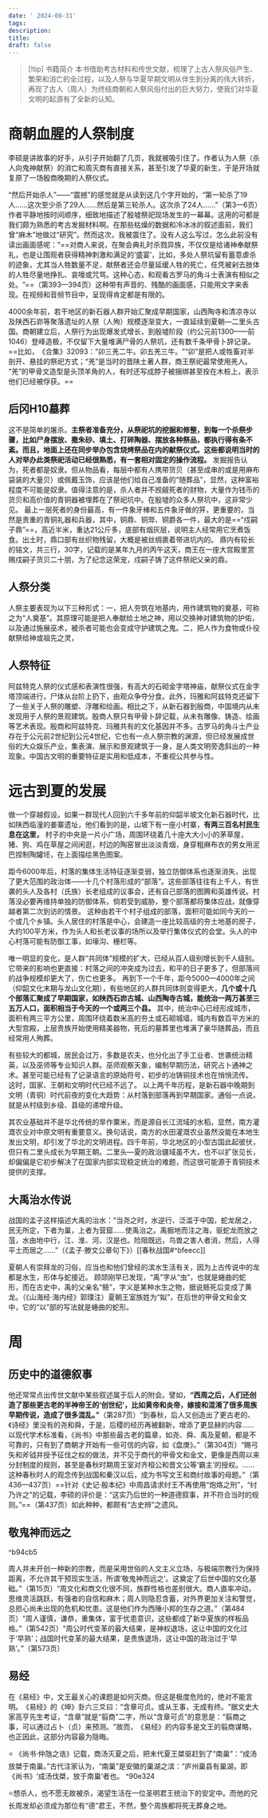 ```yaml
---
date: ' 2024-08-31'
tags: 
description: 
title: 
draft: false
---
```

> [!tip] 书籍简介
>本书借助考古材料和传世文献，梳理了上古人祭风俗产生、繁荣和消亡的全过程，以及人祭与华夏早期文明从伴生到分离的伟大转折，再现了古人（周人）为终结商朝和人祭风俗付出的巨大努力，使我们对华夏文明的起源有了全新的认知。

# **商朝血腥的人祭制度**

李硕是讲故事的好手，从引子开始翻了几页，我就被吸引住了。作者认为人祭（杀人向鬼神献祭）的消亡和周灭商有直接关系，甚至引发了华夏的新生，于是开场就复原了一场殷商晚期的人祭仪式。

​“然后开始杀人”——“震撼”的感觉就是从读到这几个字开始的，​“第一轮杀了19人……这次至少杀了29人……然后是第三轮杀人。这次杀了24人……”​（第3—6页）作者平静地按时间顺序，细致地描述了殷墟祭祀现场发生的一幕幕。这用的可都是我们颇为熟悉的考古发掘材料啊。在那些枯燥的数据和冷冰冰的叙述面前，我们曾“麻木”地做过“研究”​。然而这次，我被震住了。没有人这么写过，怎么此前没有读出画面感呢：​“==对商人来说，在聚会典礼时杀戮异族，不仅仅是给诸神奉献祭礼，也是让围观者获得精神刺激和满足的‘盛宴’，比如，多处人祭坑留有蓄意虐杀的迹象，尤其当人牲数量不足，献祭者还会尽量延缓人牲的死亡，任凭被剁去肢体的人牲尽量地挣扎、哀嚎或咒骂。这种心态，和观看古罗马的角斗士表演有相似之处。​”​==（第393—394页）这种带有声音的、残酷的画面感，只能用文字来表现。在视频和音频节目中，呈现得肯定都是有限的。


4000余年前，若干地区的新石器人群开始汇聚成早期国家，山西陶寺和清凉寺以及陕西石峁等聚落遗址的人祭（人殉）规模逐渐变大，一直延续到夏朝—二里头古国。商朝建立后，人祭行为出现爆发式增长，到殷墟阶段（约公元前1300——前1046）登峰造极，不仅留下大量堆满尸骨的人祭坑，还有数千条甲骨卜辞记录。==比如，​《合集》32093：​“卯三羌二牛。卯五羌三牛。​”​“卯”是把人或牲畜对半剖开、悬挂的祭祀方式；​“羌”是当时的晋陕土著人群，商王祭祀最常使用羌人。​“羌”的甲骨文造型是头顶羊角的人，有时还写成脖子被捆绑甚至拴在木桩上，表示他们已经被俘获。==

## 后冈H10墓葬

这不是简单的屠杀。**主祭者准备充分，从祭祀坑的挖掘和修整，到每一个杀祭步骤，比如尸身摆放、撒朱砂、填土、打碎陶器、摆放各种祭品，都执行得有条不紊。而且，地面上还在同步举办包含烧烤祭品在内的献祭仪式。这些都说明当时的人对举办此类祭祀活动已经很熟悉，有一套相对固定的操作流程。**
发掘报告认为，死者都是奴隶。但从物品看，每层中都有人携带货贝（甚至成串的或是用麻布袋装的大量贝）或佩戴玉饰，应该是他们给自己准备的“随葬品”，显然，这种富裕程度不可能是奴隶。值得注意的是，杀人者并不觊觎死者的财物，大量作为钱币的货贝和高价值的青铜器被埋葬在了祭祀坑中。在殷墟的众多人祭坑中，这非常少见。
最上一层死者的身份最高，有一件象牙棒和五件象牙做的笄，更重要的，当然是贵重的青铜礼器和兵器，其中，铜鼎、铜斝、铜爵各一件，最大的是==“戍嗣子鼎”==，高近半米，重达21公斤多，底部有烟灰层，说明主人经常用它烹煮饭食。出土时，鼎口部有丝织物残留，大概是被丝绸裹着带进坑内的。
鼎内有较长的铭文，共三行，30字，记载的是某年九月的丙午这天，商王在一座大宫殿里赏赐戍嗣子货贝二十朋，为了纪念这荣宠，戍嗣子铸了这件祭祀父亲的鼎。

## 人祭分类

人祭主要表现为以下三种形式：一，把人夯筑在地基内，用作建筑物的奠基，可称之为“人奠基”​。其原理可能是把人奉献给土地之神，用以交换神对建筑物的护佑，以及通过施展巫术，被杀者可能也会变成守护建筑之鬼。二，把人作为食物或仆役献祭给神或祖先之灵，
## 人祭特征

阿兹特克人祭的仪式感和表演性很强，有高大的石砌金字塔神庙，献祭仪式在金字塔顶端进行，尸体从台阶上扔下，由观众争夺分食。此外，玛雅和阿兹特克还留下了一些关于人祭的雕塑、浮雕和绘画。相比之下，从新石器到殷商，中国境内从未发现用于人祭的景观建筑。殷商人祭只有甲骨卜辞记载，从未有雕像、铸造、绘画等艺术表现。殷商和阿兹特克、玛雅共有的文化基因并不多。古罗马的角斗士产业存在于公元前2世纪到公元4世纪，它也有一点人祭宗教的渊源，但已经发展成世俗的大众娱乐产业，集表演、展示和景观建筑于一身，是人类文明旁逸斜出的一种现象。中国古文明的重要特征是实用和低成本，不重视公共参与性。

# 远古到夏的发展

做一个穿越假设。如果一群现代人回到六千多年前的仰韶半坡文化新石器时代，比如陕西临潼的姜寨遗址，他们看到的是，山坡下有一座小村寨，**有两三百名村民生息在这里，** 村子的中央是一片小广场，周围环绕着几十座大大小小的茅草屋，猪、狗、鸡在草屋之间闲逛，村边的陶窑冒出淡淡青烟，身穿粗麻布衣的男女用泥巴捏制陶罐坯，在上面描绘黑色图案。

距今6000年后，村落的集体生活特征逐渐变弱，独立防御体系也逐渐消失，出现了更大范围的政治体——十几个村落形成的“部落”。这些部落往往有上千人，有世袭的头人及各村（氏族）长老组成的议事会，还有自己部落的图腾和英雄传说。村落没必要再维持单独的防御体系，倘若受到威胁，整个部落都将集体应战，就像穿越者第二次到访的情景。
这种由若干个村子组成的部落，面积可能如同今天的一个或几个乡镇。头人居住的村落是中心，会建造一座比较高级的夯土地基的房子，大约100平方米，作为头人和长老议事的场所以及举行集体仪式的会堂。头人的中心村落可能有防御工事，如壕沟、栅栏等。

唯一明显的变化，是人群“共同体”规模的扩大，已经从百人级别增长到千人级别。它带来的影响也更直接：村落之间的冲突成为过去，和平的日子更多了，但部落间的战争规模却更大了，伤亡也更多。
再到下一个千年，距今5000—4000年之间（仰韶文化末期与龙山文化期），有些地区的人群共同体则变得更大，**几个或十几个部落汇聚成了早期国家，如陕西石峁古城、山西陶寺古城，能统治一两万甚至三五万人口，面积相当于今天的一个或两三个县。** 其中，统治中心已经形成城市，面积有两三平方公里，周围环绕着数米高的夯土或石砌城墙，城内有数百平方米的大型宫殿，上层贵族开始使用精美器物，死后的墓葬里也堆满了豪华随葬品，而且经常用人殉葬。

有些较大的都城，居民会过万，多数是农夫，也分化出了手工业者、世袭统治精英，以及巫师等专业知识人群。巫师观察天象，编制早期历法，研究占卜通神之术。甚至可能已经有了记录语言的原始符号，初步的冶铸铜技术也在悄悄流传。
这时，国家、王朝和文明时代已经不远了。
以上两千年历程，是新石器中晚期到文明（青铜）时代前夜的变化大趋势：从村落到部落再到早期国家。通俗一点说，就是从村级到乡级、县级的递增升级。



其农业基础并不是华北传统的旱作粟米，而是源自长江流域的水稻，显然，南方灌溉农业对中原文明有重要意义。换句话说，南方的水田灌溉农业虽然没能在本地生发出文明，却引发了华北的文明进程。四千年前，华北地区的小型古国此起彼伏，但只有二里头成长为早期王朝。二里头—夏的政治疆域虽不大，也不以扩张见长，却偏偏是它初步解决了在国家内部实现稳定统治的难题，而这很可能源于青铜技术提供的支撑。

## 大禹治水传说
战国的孟子这样描述大禹的治水：“当尧之时，水逆行、泛滥于中国，蛇龙居之，民无所定，下者为巢，上者为营窟……使禹治之。禹掘地而注之海，驱蛇龙而放之菹，水由地中行，江、淮、河、汉是也。险阻既远，鸟兽之害人者消，然后，人得平土而居之……”（《孟子·滕文公章句下》）[[春秋战国#^bfeecc]]


夏朝人有崇拜龙的习俗，应当也和他们曾经的滨水生活有关，因为上古传说中的龙都是水生，形体与蛇接近。
顾颉刚早已发现，“禹”字从“虫”，也就是蜷曲的蛇形，而在古史中，禹的父亲名“鲧”，字义是某种水生之物，据说鲧死后变成了黄龙。（《山海经·海内经》郭璞注）夏朝王室族姓为“姒”，在后世的甲骨文和金文中，它的“以”部的写法就是蜷曲的蛇形。

# 周

## 历史中的道德叙事


他还常常点出传世文献中某些叙述属于后人的附会。譬如，**“西周之后，人们还创造了那些更古老的半神帝王的‘创世纪’，比如黄帝和炎帝，嫁接和混淆了很多周族早期传说，造成了很多混乱。”**（第287页）“到春秋，后人又创造出了更古老的、《诗经》里没有的尧和舜，于是，后稷的经历再被翻新，增添了更显赫的内容……以现代学术标准看，《尚书》中那些最古老的篇章，如尧、舜、禹及夏朝，都是不可靠的，只有到了商朝才开始有一些可信的内容，如《盘庚》。”（第304页）“赐弓矢和斧钺并授予征伐之权的做法，并不见于商代的甲骨文和金文，更像是西周以来分封制度的规则，甚至是春秋时期周王室对齐桓公和晋文公等‘霸主’的授权。……这种春秋时人的观念传到战国和秦汉以后，成为书写文王和商纣故事的母题。”（第436—437页）==针对《史记·殷本纪》中周昌请求纣王不再使用“炮烙之刑”，“纣乃许之”的记载，李硕的评价是：“这实乃后世的一种道德叙事，并不符合当时的规则。”==（第437页）如此种种，都颇有“古史辨”之遗风。

## 敬鬼神而远之

^b94cb5

周人并未开创一种新的宗教，而是采用世俗的人文主义立场，与极端宗教行为保持距离，不允许其干预现实生活，所谓‘敬鬼神而远之’。这奠定了后世中国的文化基础。”（第15页）“周文化和商文化很不同，族群性格也差别很大。商人直率冲动，思维灵活跳跃，有强者的自信和麻木；周人则隐忍含蓄，对外界更加关注和警觉，总担心尚未出现的危机和忧患。这是他们作为西陲小邦的生存之道。”（第484页）“周人谨慎，谦恭，重集体，富于忧患意识，这些都成了新华夏族的样板品格。”（第542页）“周公时代变革的最大结果，是神权退场，这让中国的文化过于‘早熟’；战国时代变革的最大结果，是贵族退场，这让中国的政治过于‘早熟’。”（第573页）

## 易经


在《易经》中，文王最关心的课题是如何灭商。但这是极度危险的，绝对不能言明。​《易经》的《坤》卦六三爻曰：​“含章可贞。或从王事，无成有终。​”据文史大家高亨先生考证，​“含章”就是“翦商”二字，所以“含章可贞”的意思是：​“翦商之事，可以通过占卜（贞）来预测。​”故而，​《易经》的内容多是文王的翦商谋略，也正因此，这部分内容最为隐晦。



 ⭐ 《尚书·仲虺之诰》记载，商汤灭夏之后，把末代夏王桀驱赶到了“南巢”：“成汤放桀于南巢。”古代注家认为，“南巢”是安徽的巢湖之滨：“庐州巢县有巢湖，即《尚书》‘成汤伐桀，放于南巢’者也。 ^90e324

 ⭐想杀人，也不愿无故被杀，渴望生活在一位圣明君王统治下的安定中。而他的兄长周发却必须成为那位有“德”君王，不然，整个周族都将死无葬身之地。